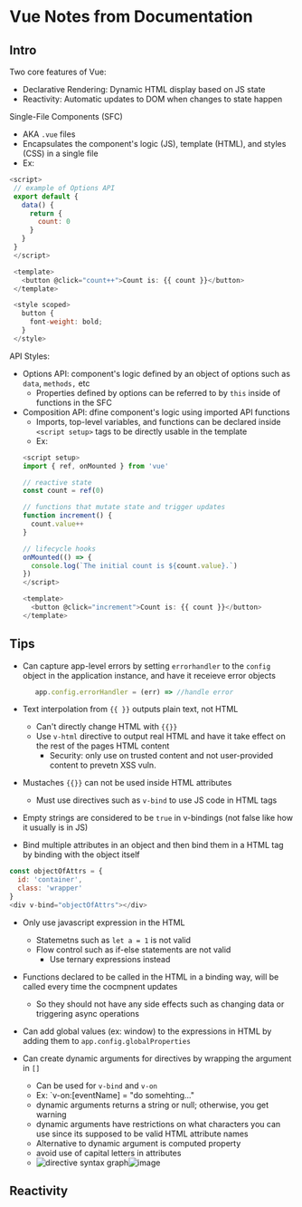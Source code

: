 # Vue Notes from Documentation

## Intro

Two core features of Vue:
   - Declarative Rendering: Dynamic HTML display based on JS state
   - Reactivity: Automatic updates to DOM when changes to state happen

Single-File Components (SFC)
   - AKA `.vue` files
   - Encapsulates the component's logic (JS), template (HTML), and styles (CSS) in a single file
   - Ex:
   ```js
   <script>
    // example of Options API
    export default {
      data() {
        return {
          count: 0
        }
      }
    }
    </script>

    <template>
      <button @click="count++">Count is: {{ count }}</button>
    </template>

    <style scoped>
      button {
        font-weight: bold;
      }
    </style>
   ```

API Styles:
  - Options API: component's logic defined by an object of options such as `data`, `methods,` etc
    - Properties defined by options can be referred to by `this` inside of functions in the SFC
  - Composition API: dfine component's logic using imported API functions
    - Imports, top-level variables, and functions can be declared inside `<script setup>` tags to be directly usable in the template
    - Ex:
    ```js
    <script setup>  
    import { ref, onMounted } from 'vue'

    // reactive state
    const count = ref(0)

    // functions that mutate state and trigger updates
    function increment() {
      count.value++
    }

    // lifecycle hooks
    onMounted(() => {
      console.log(`The initial count is ${count.value}.`)
    })
    </script>

    <template>
      <button @click="increment">Count is: {{ count }}</button>
    </template>
    ```      
    
## Tips

- Can capture app-level errors by setting `errorhandler` to the `config` object in the application instance, and have it receieve error objects

   ```js
      app.config.errorHandler = (err) => //handle error
   ```

- Text interpolation from `{{ }}` outputs plain text, not HTML
   - Can't directly change HTML with `{{}}`
   - Use `v-html` directive to output real HTML and have it take effect on the rest of the pages HTML content
      - Security: only use on trusted content and not user-provided content to prevetn XSS vuln.

- Mustaches `{{}}` can not be used inside HTML attributes
   - Must use directives such as `v-bind` to use JS code in HTML tags
- Empty strings are considered to be `true` in v-bindings (not false like how it usually is in JS)

- Bind multiple attributes in an object and then bind them in a HTML tag by binding with the object itself

```js
const objectOfAttrs = {
  id: 'container',
  class: 'wrapper'
}
<div v-bind="objectOfAttrs"></div>
```

- Only use javascript expression in the HTML
   - Statemetns such as `let a = 1` is not valid
   - Flow control such as if-else statements are not valid
      - Use ternary expressions instead
- Functions declared to be called in the HTML in a binding way, will be called every time the cocmpnent updates
   - So they should not have any side effects such as changing data or triggering async operations

- Can add global values (ex: window) to the expressions in HTML by adding them to `app.config.globalProperties`   

- Can create dynamic arguments for directives by wrapping the argument in `[]`
   - Can be used for `v-bind` and `v-on`
   - Ex: `v-on:[eventName] = "do somehting..."
   - dynamic arguments returns a string or null; otherwise, you get warning
   - dynamic arguments have restrictions on what characters you can use since its supposed to be valid HTML attribute names
   - Alternative to dynamic argument is computed property
   - avoid use of capital letters in attributes
   - <img src="https://vuejs.org/assets/directive.69c37117.png" alt="directive syntax graph"/>![image](https://user-images.githubusercontent.com/14286113/154809388-c6f361b8-d7a9-4bb3-aa13-541c3ab0c088.png)

## Reactivity
